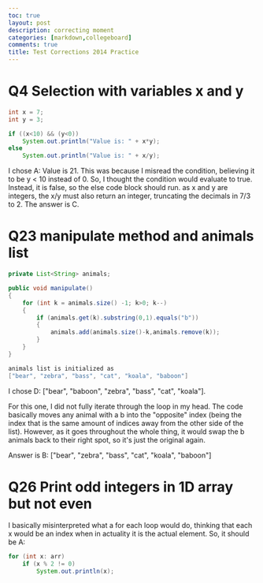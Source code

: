 ```yaml
---
toc: true
layout: post
description: correcting moment
categories: [markdown,collegeboard]
comments: true
title: Test Corrections 2014 Practice
---
```


# Q4 Selection with variables x and y

```java
int x = 7;
int y = 3;

if ((x<10) && (y<0))
    System.out.println("Value is: " + x*y);
else
    System.out.println("Value is: " + x/y);
```

I chose A: Value is 21. This was because I misread the condition, believing it to be y < 10 instead of 0. So, I thought the condition would evaluate to true. Instead, it is false, so the else code block should run. as x and y are integers, the x/y must also return an integer, truncating the decimals in 7/3 to 2. The answer is C.

# Q23 manipulate method and animals list

```java
private List<String> animals;

public void manipulate()
{
    for (int k = animals.size() -1; k>0; k--)
    {
        if (animals.get(k).substring(0,1).equals("b"))
        {
            animals.add(animals.size()-k,animals.remove(k));
        }
    }
}

animals list is initialized as 
["bear", "zebra", "bass", "cat", "koala", "baboon"]
```

I chose D: 
["bear", "baboon", "zebra", "bass", "cat", "koala"].

For this one, I did not fully iterate through the loop in my head. The code basically moves any animal with a b into the "opposite" index (being the index that is the same amount of indices away from the other side of the list). However, as it goes throughout the whole thing, it would swap the b animals back to their right spot, so it's just the original again.

Answer is B: 
["bear", "zebra", "bass", "cat", "koala", "baboon"]

# Q26 Print odd integers in 1D array but not even

I basically misinterpreted what a for each loop would do, thinking that each x would be an index when in actuality it is the actual element. So, it should be A:

```java
for (int x: arr)
    if (x % 2 != 0)
        System.out.println(x);
```